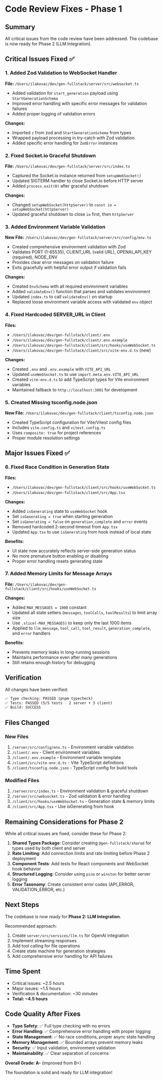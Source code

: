 # Code Review Fixes - Phase 1

## Summary

All critical issues from the code review have been addressed. The codebase is now ready for Phase 2 (LLM Integration).

## Critical Issues Fixed ✅

### 1. Added Zod Validation to WebSocket Handler
**File:** `/Users/ilakovac/dev/gen-fullstack/server/src/websocket.ts`

- Added validation for `start_generation` payload using `StartGenerationSchema`
- Improved error handling with specific error messages for validation failures
- Added proper logging of validation errors

**Changes:**
- Imported `z` from zod and `StartGenerationSchema` from types
- Wrapped payload processing in try-catch with Zod validation
- Added specific error handling for `ZodError` instances

### 2. Fixed Socket.io Graceful Shutdown
**File:** `/Users/ilakovac/dev/gen-fullstack/server/src/index.ts`

- Captured the Socket.io instance returned from `setupWebSocket()`
- Updated SIGTERM handler to close Socket.io before HTTP server
- Added `process.exit(0)` after graceful shutdown

**Changes:**
- Changed `setupWebSocket(httpServer)` to `const io = setupWebSocket(httpServer)`
- Updated graceful shutdown to close `io` first, then `httpServer`

### 3. Added Environment Variable Validation
**New File:** `/Users/ilakovac/dev/gen-fullstack/server/src/config/env.ts`

- Created comprehensive environment validation with Zod
- Validates PORT (1-65535), CLIENT_URL (valid URL), OPENAI_API_KEY (required), NODE_ENV
- Provides clear error messages on validation failure
- Exits gracefully with helpful error output if validation fails

**Changes:**
- Created `EnvSchema` with all required environment variables
- Added `validateEnv()` function that parses and validates environment
- Updated `index.ts` to call `validateEnv()` on startup
- Replaced loose environment variable access with validated `env` object

### 4. Fixed Hardcoded SERVER_URL in Client
**Files:**
- `/Users/ilakovac/dev/gen-fullstack/client/.env`
- `/Users/ilakovac/dev/gen-fullstack/client/.env.example`
- `/Users/ilakovac/dev/gen-fullstack/client/src/hooks/useWebSocket.ts`
- `/Users/ilakovac/dev/gen-fullstack/client/src/vite-env.d.ts` (new)

**Changes:**
- Created `.env` and `.env.example` with `VITE_API_URL`
- Updated `useWebSocket.ts` to use `import.meta.env.VITE_API_URL`
- Created `vite-env.d.ts` to add TypeScript types for Vite environment variables
- Maintained fallback to `http://localhost:3001` for development

### 5. Created Missing tsconfig.node.json
**New File:** `/Users/ilakovac/dev/gen-fullstack/client/tsconfig.node.json`

- Created TypeScript configuration for Vite/Vitest config files
- Includes `vite.config.ts` and `vitest.config.ts`
- Uses `composite: true` for project references
- Proper module resolution settings

## Major Issues Fixed ✅

### 6. Fixed Race Condition in Generation State
**Files:**
- `/Users/ilakovac/dev/gen-fullstack/client/src/hooks/useWebSocket.ts`
- `/Users/ilakovac/dev/gen-fullstack/client/src/App.tsx`

**Changes:**
- Added `isGenerating` state to `useWebSocket` hook
- Set `isGenerating = true` when starting generation
- Set `isGenerating = false` on `generation_complete` and `error` events
- Removed hardcoded 2-second timeout from `App.tsx`
- Updated `App.tsx` to use `isGenerating` from hook instead of local state

**Benefits:**
- UI state now accurately reflects server-side generation status
- No more premature button enabling or disabling
- Proper error handling resets generating state

### 7. Added Memory Limits for Message Arrays
**File:** `/Users/ilakovac/dev/gen-fullstack/client/src/hooks/useWebSocket.ts`

**Changes:**
- Added `MAX_MESSAGES = 1000` constant
- Updated all state setters (`messages`, `toolCalls`, `toolResults`) to limit array size
- Use `.slice(-MAX_MESSAGES)` to keep only the last 1000 items
- Applied to `llm_message`, `tool_call`, `tool_result`, `generation_complete`, and `error` handlers

**Benefits:**
- Prevents memory leaks in long-running sessions
- Maintains performance even after many generations
- Still retains enough history for debugging

## Verification

All changes have been verified:

```bash
✅ Type checking: PASSED (pnpm typecheck)
✅ Tests: PASSED (5/5 tests - 2 server + 3 client)
✅ Build: SUCCESS
```

## Files Changed

### New Files
1. `/server/src/config/env.ts` - Environment variable validation
2. `/client/.env` - Client environment variables
3. `/client/.env.example` - Environment variable template
4. `/client/src/vite-env.d.ts` - Vite TypeScript definitions
5. `/client/tsconfig.node.json` - TypeScript config for build tools

### Modified Files
1. `/server/src/index.ts` - Environment validation & graceful shutdown
2. `/server/src/websocket.ts` - Zod validation & error handling
3. `/client/src/hooks/useWebSocket.ts` - Generation state & memory limits
4. `/client/src/App.tsx` - Use isGenerating from hook

## Remaining Considerations for Phase 2

While all critical issues are fixed, consider these for Phase 2:

1. **Shared Types Package**: Consider creating `@gen-fullstack/shared` for types used by both client and server
2. **Rate Limiting**: Add connection limits and rate limiting before Phase 2 deployment
3. **Component Tests**: Add tests for React components and WebSocket hook behavior
4. **Structured Logging**: Consider using `pino` or `winston` for better server logging
5. **Error Taxonomy**: Create consistent error codes (API_ERROR, VALIDATION_ERROR, etc.)

## Next Steps

The codebase is now ready for **Phase 2: LLM Integration**.

Recommended approach:
1. Create `server/src/services/llm.ts` for OpenAI integration
2. Implement streaming responses
3. Add tool calling for file operations
4. Create state machine for generation strategies
5. Add comprehensive error handling for API failures

## Time Spent

- Critical issues: ~2.5 hours
- Major issues: ~1.5 hours
- Verification & documentation: ~30 minutes
- **Total: ~4.5 hours**

## Code Quality After Fixes

- **Type Safety**: ✅ Full type checking with no errors
- **Error Handling**: ✅ Comprehensive error handling with proper logging
- **State Management**: ✅ No race conditions, proper async state handling
- **Memory Management**: ✅ Bounded arrays prevent memory leaks
- **Security**: ✅ Input validation, environment validation
- **Maintainability**: ✅ Clear separation of concerns

**Overall Grade: A-** (improved from B+)

The foundation is solid and ready for LLM integration!
